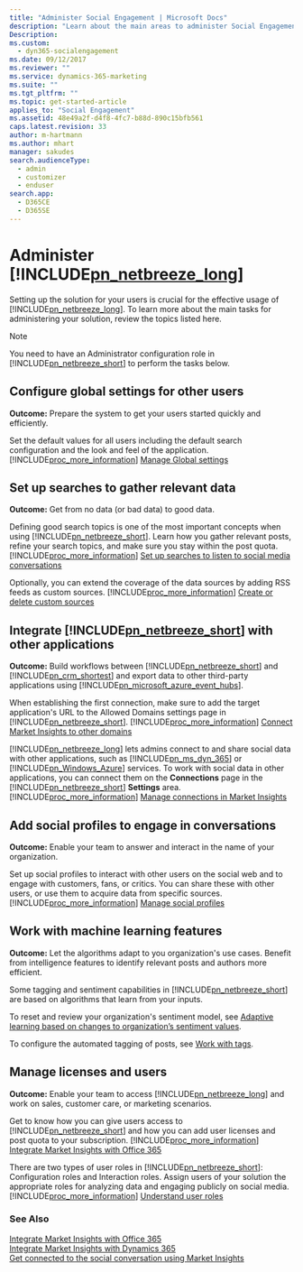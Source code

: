 ```yaml
---
title: "Administer Social Engagement | Microsoft Docs"
description: "Learn about the main areas to administer Social Engagement"
Description: 
ms.custom: 
  - dyn365-socialengagement
ms.date: 09/12/2017
ms.reviewer: ""
ms.service: dynamics-365-marketing
ms.suite: ""
ms.tgt_pltfrm: ""
ms.topic: get-started-article
applies_to: "Social Engagement"
ms.assetid: 48e49a2f-d4f8-4fc7-b88d-890c15bfb561
caps.latest.revision: 33
author: m-hartmann
ms.author: mhart
manager: sakudes
search.audienceType: 
  - admin
  - customizer
  - enduser
search.app: 
  - D365CE
  - D365SE
---
```

# Administer [!INCLUDE[pn_netbreeze_long](../includes/pn-social-engagement-long.md)]
Setting up the solution for your users is crucial for the effective usage of [!INCLUDE[pn_netbreeze_long](../includes/pn-social-engagement-long.md)]. To learn more about the main tasks for administering your solution, review the topics listed here.  
  
> [!NOTE]
>  You need to have an Administrator configuration role in [!INCLUDE[pn_netbreeze_short](../includes/pn-social-engagement-short.md)] to perform the tasks below.  
  
## Configure global settings for other users  
**Outcome:** Prepare the system to get your users started quickly and efficiently.  

Set the default values for all users including the default search configuration and the look and feel of the application. [!INCLUDE[proc_more_information](../includes/proc-more-information.md)] [Manage Global settings](manage-global-settings.md)  
  
## Set up searches to gather relevant data  
**Outcome:** Get from no data (or bad data) to good data.  
  
Defining good search topics is one of the most important concepts when using [!INCLUDE[pn_netbreeze_short](../includes/pn-social-engagement-short.md)]. Learn how you gather relevant posts, refine your search topics, and make sure you stay within the post quota. [!INCLUDE[proc_more_information](../includes/proc-more-information.md)] [Set up searches to listen to social media conversations](set-up-searches.md)  
  
Optionally, you can extend the coverage of the data sources by adding RSS feeds as custom sources. [!INCLUDE[proc_more_information](../includes/proc-more-information.md)] [Create or delete custom sources](custom-sources.md)  
  
## Integrate [!INCLUDE[pn_netbreeze_short](../includes/pn-social-engagement-short.md)] with other applications  
**Outcome:** Build workflows between [!INCLUDE[pn_netbreeze_short](../includes/pn-social-engagement-short.md)] and [!INCLUDE[pn_crm_shortest](../includes/pn-crm-shortest.md)] and export data to other third-party applications using [!INCLUDE[pn_microsoft_azure_event_hubs](../includes/pn-microsoft-azure-event-hubs.md)].  
  
When establishing the first connection, make sure to add the target application's URL to the Allowed Domains settings page in [!INCLUDE[pn_netbreeze_short](../includes/pn-social-engagement-short.md)]. [!INCLUDE[proc_more_information](../includes/proc-more-information.md)] [Connect Market Insights to other domains](connect-other-domains.md)  
  
[!INCLUDE[pn_netbreeze_long](../includes/pn-social-engagement-long.md)] lets admins connect to and share social data with other applications, such as [!INCLUDE[pn_ms_dyn_365](../includes/pn-ms-dyn-365.md)] or [!INCLUDE[pn_Windows_Azure](../includes/pn-windows-azure.md)] services. To work with social data in other applications, you can connect them on the **Connections** page in the [!INCLUDE[pn_netbreeze_short](../includes/pn-social-engagement-short.md)] **Settings** area. [!INCLUDE[proc_more_information](../includes/proc-more-information.md)] [Manage connections in Market Insights](manage-connections.md)  
  
## Add social profiles to engage in conversations  
**Outcome:** Enable your team to answer and interact in the name of your organization.  
 
Set up social profiles to interact with other users on the social web and to engage with customers, fans, or critics. You can share these with other users, or use them to acquire data from specific sources. [!INCLUDE[proc_more_information](../includes/proc-more-information.md)] [Manage social profiles](manage-social-profiles.md)  
  
## Work with machine learning features  
**Outcome:** Let the algorithms adapt to you organization's use cases. Benefit from intelligence features to identify relevant posts and authors more efficient.  
  
Some tagging and sentiment capabilities in [!INCLUDE[pn_netbreeze_short](../includes/pn-social-engagement-short.md)] are based on algorithms that learn from your inputs.  
  
To reset and review your organization's sentiment model, see [Adaptive learning based on changes to organization’s sentiment values](adaptive-learning.md).  
  
To configure the automated tagging of posts, see [Work with tags](tags.md).  
  
## Manage licenses and users  
**Outcome:** Enable your team to access [!INCLUDE[pn_netbreeze_long](../includes/pn-social-engagement-long.md)] and work on sales, customer care, or marketing scenarios.  
  
Get to know how you can give users access to [!INCLUDE[pn_netbreeze_short](../includes/pn-social-engagement-short.md)] and how you can add user licenses and post quota to your subscription. [!INCLUDE[proc_more_information](../includes/proc-more-information.md)] [Integrate Market Insights with Office 365](manage-licenses.md)  
  
There are two types of user roles in [!INCLUDE[pn_netbreeze_short](../includes/pn-social-engagement-short.md)]: Configuration roles and Interaction roles. Assign users of your solution the appropriate roles for analyzing data and engaging publicly on social media. [!INCLUDE[proc_more_information](../includes/proc-more-information.md)] [Understand user roles](user-roles.md)  
  
### See Also  
[Integrate Market Insights with Office 365](manage-licenses.md)   
[Integrate Market Insights with Dynamics 365](integrate-social-engagement-dynamics-365.md)   
[Get connected to the social conversation using Market Insights](get-connected-social-conversation.md)
 
